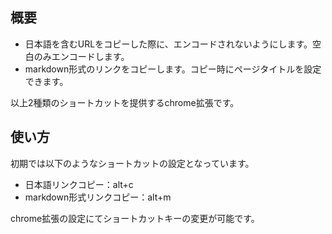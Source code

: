 ## 概要
* 日本語を含むURLをコピーした際に、エンコードされないようにします。空白のみエンコードします。
* markdown形式のリンクをコピーします。コピー時にページタイトルを設定できます。

以上2種類のショートカットを提供するchrome拡張です。

## 使い方
初期では以下のようなショートカットの設定となっています。
* 日本語リンクコピー：alt+c
* markdown形式リンクコピー：alt+m

chrome拡張の設定にてショートカットキーの変更が可能です。

